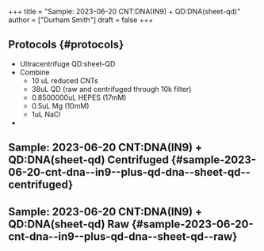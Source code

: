 +++
title = "Sample: 2023-06-20 CNT:DNA(IN9) + QD:DNA(sheet-qd)"
author = ["Durham Smith"]
draft = false
+++

## Protocols {#protocols}

-   Ultracentrifuge QD:sheet-QD
-   Combine
    -   10 uL reduced CNTs
    -   38uL QD (raw and centrifuged through 10k filter)
    -   0.8500000uL HEPES (17mM)
    -   0.5uL Mg (10mM)
    -   1uL NaCl
-


## Sample: 2023-06-20 CNT:DNA(IN9) + QD:DNA(sheet-qd) Centrifuged {#sample-2023-06-20-cnt-dna--in9--plus-qd-dna--sheet-qd--centrifuged}


## Sample: 2023-06-20 CNT:DNA(IN9) + QD:DNA(sheet-qd) Raw {#sample-2023-06-20-cnt-dna--in9--plus-qd-dna--sheet-qd--raw}

